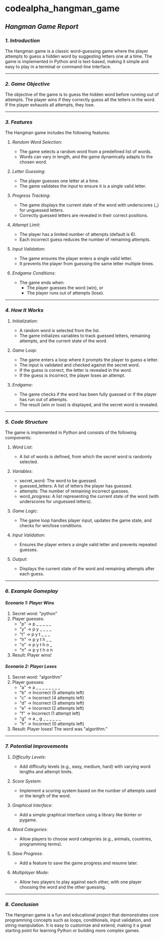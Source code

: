 # codealpha_hangman_game
## *Hangman Game Report*

### *1. Introduction*
The Hangman game is a classic word-guessing game where the player attempts to guess a hidden word by suggesting letters one at a time. The game is implemented in Python and is text-based, making it simple and easy to play in a terminal or command-line interface.

---

### *2. Game Objective*
The objective of the game is to guess the hidden word before running out of attempts. The player wins if they correctly guess all the letters in the word. If the player exhausts all attempts, they lose.

---

### *3. Features*
The Hangman game includes the following features:
1. *Random Word Selection*:
   - The game selects a random word from a predefined list of words.
   - Words can vary in length, and the game dynamically adapts to the chosen word.

2. *Letter Guessing*:
   - The player guesses one letter at a time.
   - The game validates the input to ensure it is a single valid letter.

3. *Progress Tracking*:
   - The game displays the current state of the word with underscores (_) for unguessed letters.
   - Correctly guessed letters are revealed in their correct positions.

4. *Attempt Limit*:
   - The player has a limited number of attempts (default is 6).
   - Each incorrect guess reduces the number of remaining attempts.

5. *Input Validation*:
   - The game ensures the player enters a single valid letter.
   - It prevents the player from guessing the same letter multiple times.

6. *Endgame Conditions*:
   - The game ends when:
     - The player guesses the word (win), or
     - The player runs out of attempts (lose).

---

### *4. How It Works*
1. *Initialization*:
   - A random word is selected from the list.
   - The game initializes variables to track guessed letters, remaining attempts, and the current state of the word.

2. *Game Loop*:
   - The game enters a loop where it prompts the player to guess a letter.
   - The input is validated and checked against the secret word.
   - If the guess is correct, the letter is revealed in the word.
   - If the guess is incorrect, the player loses an attempt.

3. *Endgame*:
   - The game checks if the word has been fully guessed or if the player has run out of attempts.
   - The result (win or lose) is displayed, and the secret word is revealed.

---

### *5. Code Structure*
The game is implemented in Python and consists of the following components:
1. *Word List*:
   - A list of words is defined, from which the secret word is randomly selected.

2. *Variables*:
   - secret_word: The word to be guessed.
   - guessed_letters: A list of letters the player has guessed.
   - attempts: The number of remaining incorrect guesses.
   - word_progress: A list representing the current state of the word (with underscores for unguessed letters).

3. *Game Logic*:
   - The game loop handles player input, updates the game state, and checks for win/lose conditions.

4. *Input Validation*:
   - Ensures the player enters a single valid letter and prevents repeated guesses.

5. *Output*:
   - Displays the current state of the word and remaining attempts after each guess.

---

### *6. Example Gameplay*
#### *Scenario 1: Player Wins*
1. Secret word: "python"
2. Player guesses:
   - "p" → p _ _ _ _ _
   - "y" → p y _ _ _ _
   - "t" → p y t _ _ _
   - "h" → p y t h _ _
   - "o" → p y t h o _
   - "n" → p y t h o n
3. Result: Player wins!

#### *Scenario 2: Player Loses*
1. Secret word: "algorithm"
2. Player guesses:
   - "a" → a _ _ _ _ _ _ _ _
   - "b" → Incorrect (5 attempts left)
   - "c" → Incorrect (4 attempts left)
   - "d" → Incorrect (3 attempts left)
   - "e" → Incorrect (2 attempts left)
   - "f" → Incorrect (1 attempt left)
   - "g" → a _ g _ _ _ _ _ _
   - "h" → Incorrect (0 attempts left)
3. Result: Player loses! The word was "algorithm."

---

### *7. Potential Improvements*
1. *Difficulty Levels*:
   - Add difficulty levels (e.g., easy, medium, hard) with varying word lengths and attempt limits.

2. *Score System*:
   - Implement a scoring system based on the number of attempts used or the length of the word.

3. *Graphical Interface*:
   - Add a simple graphical interface using a library like tkinter or pygame.

4. *Word Categories*:
   - Allow players to choose word categories (e.g., animals, countries, programming terms).

5. *Save Progress*:
   - Add a feature to save the game progress and resume later.

6. *Multiplayer Mode*:
   - Allow two players to play against each other, with one player choosing the word and the other guessing.

---

### *8. Conclusion*
The Hangman game is a fun and educational project that demonstrates core programming concepts such as loops, conditionals, input validation, and string manipulation. It is easy to customize and extend, making it a great starting point for learning Python or building more complex games.
